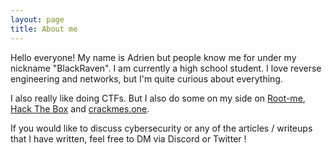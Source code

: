 ```yaml
---
layout: page
title: About me
---
```


Hello everyone! My name is Adrien but people know me for under my nickname "BlackRaven".  I am currently a high school student. I love reverse engineering and networks, but I'm quite curious about everything.

I also really like doing CTFs.  But I also do some on my side on [Root-me](https://www.root-me.org/BlackRaven-489765), [Hack The Box](https://app.hackthebox.com) and [crackmes.one](https://crackmes.one/).

If you would like to discuss cybersecurity or any of the articles / writeups that I have written, feel free to DM via Discord or Twitter !
